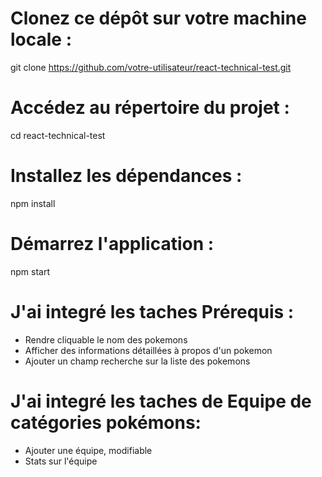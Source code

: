 # Clonez ce dépôt sur votre machine locale :

git clone https://github.com/votre-utilisateur/react-technical-test.git

# Accédez au répertoire du projet :

cd react-technical-test

# Installez les dépendances :

npm install

# Démarrez l'application :

npm start

# J'ai integré les taches Prérequis :

- Rendre cliquable le nom des pokemons
- Afficher des informations détaillées à propos d'un pokemon
- Ajouter un champ recherche sur la liste des pokemons

# J'ai integré les taches de Equipe de catégories pokémons:

- Ajouter une équipe, modifiable
- Stats sur l'équipe
